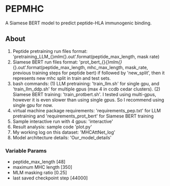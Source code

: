 # PEPMHC
A Siamese BERT model to predict peptide-HLA immunogenic binding.

## About
1. Peptide pretraining run files format: 'pretraining_LLM_{}_mlm_{}.out'.format(peptide_max_length, mask rate)
2. Siamese BERT run files format: 'prot_bert_{}_{}_mlm_{}_{}.out'.format(peptide_max_length, mhc_max_length, mask_rate, previous training steps for peptide bert)
if followed by 'new_split', then it represents new mhc split in train and test sets. 
3. bash commands: 
    (1) LLM pretraining: 'train_llm.sh' for single gpu, and 'train_llm_ddp.sh' for multiple gpus (max 4 in ccdb cedar clusters). 
    (2) Siamese BERT training: 'train_protbert.sh'. I tested using multi-gpus, however it is even slower than using single gpus. So I recommend using single gpu for now.
4. virtual machine package requirements: 'requirements_pep.txt' for LLM pretraining  and 'requirements_prot_bert' for Siamese BERT training
5. Sample interactive run with 4 gpus: 'interactive'
6. Result analysis: sample code 'plot.py' 
7. My working log on this dataset: 'MHCAttNet_log'
8. Model architecture details: 'Our_model_details'

### Variable Params
- peptide_max_length [48]
- maximum MHC length [350]
- MLM masking ratio [0.25]
- last saved checkpoint step [44000]